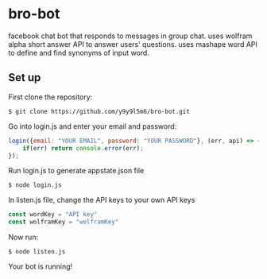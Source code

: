 # bro-bot
facebook chat bot that responds to messages in group chat.
uses wolfram alpha short answer API to answer users' questions.
uses mashape word API to define and find synonyms of input word.

## Set up
First clone the repository:
```
$ git clone https://github.com/y9y9l5m6/bro-bot.git
```
Go into login.js and enter your email and password:
```javascript
login({email: "YOUR EMAIL", password: "YOUR PASSWORD"}, (err, api) => {
    if(err) return console.error(err);
});
```
Run login.js to generate appstate.json file
```
$ node login.js
```
In listen.js file, change the API keys to your own API keys
```javascript
const wordKey = "API key"
const wolframKey = "wolframKey"
```
Now run:
```
$ node listen.js
```
Your bot is running!
